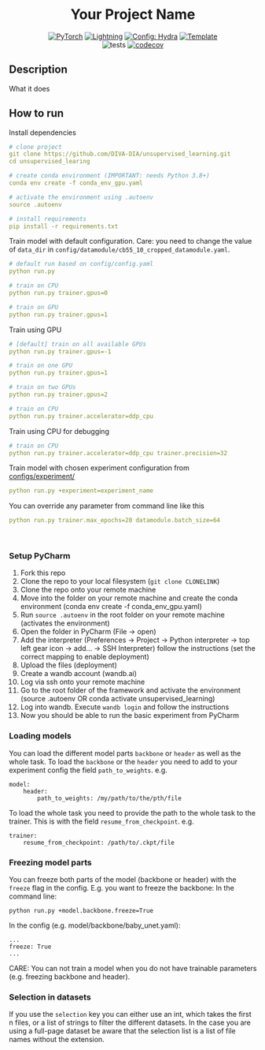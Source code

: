 <div align="center">

# Your Project Name

<a href="https://pytorch.org/get-started/locally/"><img alt="PyTorch" src="https://img.shields.io/badge/PyTorch-ee4c2c?logo=pytorch&logoColor=white"></a>
<a href="https://pytorchlightning.ai/"><img alt="Lightning" src="https://img.shields.io/badge/-Lightning-792ee5"></a>
<a href="https://hydra.cc/"><img alt="Config: Hydra" src="https://img.shields.io/badge/Config-Hydra-89b8cd"></a>
<a href="https://github.com/ashleve/lightning-hydra-template"><img alt="Template" src="https://img.shields.io/badge/-Lightning--Hydra--Template-017F2F?style=flat&logo=github&labelColor=gray"></a><br>
![tests](https://github.com/DIVA-DIA/unsupervised_learning/actions/workflows/ci-testing.yml/badge.svg)
[![codecov](https://codecov.io/gh/DIVA-DIA/unsupervised_learning/branch/main/graph/badge.svg?token=PK7S0VESG7)](https://codecov.io/gh/DIVA-DIA/unsupervised_learning)

[comment]: <> ([![Paper]&#40;http://img.shields.io/badge/paper-arxiv.1001.2234-B31B1B.svg&#41;]&#40;https://www.nature.com/articles/nature14539&#41;)

[comment]: <> ([![Conference]&#40;http://img.shields.io/badge/AnyConference-year-4b44ce.svg&#41;]&#40;https://papers.nips.cc/paper/2020&#41;)

</div>

## Description
What it does

## How to run
Install dependencies
```yaml
# clone project
git clone https://github.com/DIVA-DIA/unsupervised_learning.git
cd unsupervised_learing

# create conda environment (IMPORTANT: needs Python 3.8+)
conda env create -f conda_env_gpu.yaml

# activate the environment using .autoenv
source .autoenv

# install requirements
pip install -r requirements.txt
```

Train model with default configuration.
Care: you need to change the value of `data_dir` in `config/datamodule/cb55_10_cropped_datamodule.yaml`.
```yaml
# default run based on config/config.yaml
python run.py

# train on CPU
python run.py trainer.gpus=0

# train on GPU
python run.py trainer.gpus=1
```

Train using GPU
```yaml
# [default] train on all available GPUs
python run.py trainer.gpus=-1

# train on one GPU
python run.py trainer.gpus=1

# train on two GPUs
python run.py trainer.gpus=2

# train on CPU
python run.py trainer.accelerator=ddp_cpu
```

Train using CPU for debugging
```yaml
# train on CPU
python run.py trainer.accelerator=ddp_cpu trainer.precision=32
```

Train model with chosen experiment configuration from [configs/experiment/](configs/experiment/)
```yaml
python run.py +experiment=experiment_name
```

You can override any parameter from command line like this
```yaml
python run.py trainer.max_epochs=20 datamodule.batch_size=64
```

<br>

### Setup PyCharm

1. Fork this repo
2. Clone the repo to your local filesystem (`git clone CLONELINK`)
3. Clone the repo onto your remote machine
4. Move into the folder on your remote machine and create the conda environment (conda env create -f conda_env_gpu.yaml)
5. Run `source .autoenv` in the root folder on your remote machine (activates the environment)
6. Open the folder in PyCharm (File -> open)
7. Add the interpreter (Preferences -> Project -> Python interpreter -> top left gear icon -> add... -> SSH Interpreter) follow the instructions (set the correct mapping to enable deployment)
8. Upload the files (deployment)
9. Create a wandb account (wandb.ai)
10. Log via ssh onto your remote machine 
11. Go to the root folder of the framework and activate the environment (source .autoenv OR conda activate unsupervised_learning)
12. Log into wandb. Execute `wandb login` and follow the instructions
13. Now you should be able to run the basic experiment from PyCharm


### Loading models
You can load the different model parts `backbone` or `header` as well as the whole task.
To load the `backbone` or the `header` you need to add to your experiment config the field `path_to_weights`.
e.g.
```
model:
    header:
        path_to_weights: /my/path/to/the/pth/file
```
To load the whole task you need to provide the path to the whole task to the trainer. This is with the field `resume_from_checkpoint`.
e.g.
```
trainer:
    resume_from_checkpoint: /path/to/.ckpt/file
```

### Freezing model parts
You can freeze both parts of the model (backbone or header) with the `freeze` flag in the config. 
E.g. you want to freeze the backbone:
In the command line:
```
python run.py +model.backbone.freeze=True
```
In the config (e.g. model/backbone/baby_unet.yaml):
```
...
freeze: True
...
```
CARE: You can not train a model when you do not have trainable parameters (e.g. freezing backbone and header).

### Selection in datasets
If you use the `selection` key you can either use an int, which takes the first n files, or a list of strings to filter the different datasets.
In the case you are using a full-page dataset be aware that the selection list is a list of file names without the extension.
